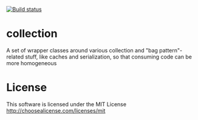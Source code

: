 [![Build status](https://ci.appveyor.com/api/projects/status/qgu9maq63iyaluww?svg=true)](https://ci.appveyor.com/project/malachib/fact-extensions-collection)

# collection

A set of wrapper classes around various collection and "bag pattern"-related stuff, like caches and serialization, 
so that consuming code can be more homogeneous 

# License

This software is licensed under the MIT License 
http://choosealicense.com/licenses/mit